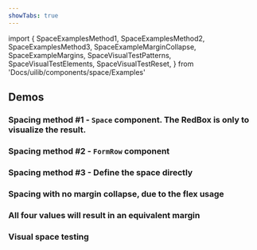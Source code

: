 ```yaml
---
showTabs: true
---
```


import {
SpaceExamplesMethod1,
SpaceExamplesMethod2,
SpaceExamplesMethod3,
SpaceExampleMarginCollapse,
SpaceExampleMargins,
SpaceVisualTestPatterns,
SpaceVisualTestElements,
SpaceVisualTestReset,
} from 'Docs/uilib/components/space/Examples'

## Demos

### Spacing method #1 - `Space` component. The RedBox is only to visualize the result.

<SpaceExamplesMethod1 />

### Spacing method #2 - `FormRow` component

<SpaceExamplesMethod2 />

### Spacing method #3 - Define the space directly

<SpaceExamplesMethod3 />

### Spacing with no margin collapse, due to the flex usage

<SpaceExampleMarginCollapse />

### All four values will result in an equivalent margin

<SpaceExampleMargins />

### Visual space testing

<SpaceVisualTestPatterns />

<SpaceVisualTestElements />

<SpaceVisualTestReset />
